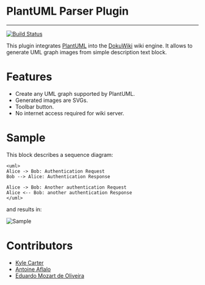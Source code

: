 # PlantUML Parser Plugin

---

[![Build Status](https://travis-ci.org/kylec32/dokuwiki_plantumlparser.svg?branch=master)](https://travis-ci.org/kylec32/dokuwiki_plantumlparser)

This plugin integrates [PlantUML](http://plantuml.sourceforge.net) into the [DokuWiki](http://www.dokuwiki.org) wiki engine.
It allows to generate UML graph images from simple description text block.

# Features
* Create any UML graph supported by PlantUML.
* Generated images are SVGs.
* Toolbar button.
* No internet access required for wiki server.

# Sample
This block describes a sequence diagram:

    <uml>
    Alice -> Bob: Authentication Request
    Bob --> Alice: Authentication Response

    Alice -> Bob: Another authentication Request
    Alice <-- Bob: another authentication Response
    </uml>

and results in:

![Sample](http://plantuml.sourceforge.net/img/sequence_img001.png)

# Contributors
* [Kyle Carter](https://github.com/kylec32)
* [Antoine Aflalo](https://github.com/Belphemur)
* [Eduardo Mozart de Oliveira](https://github.com/coldscientist)

